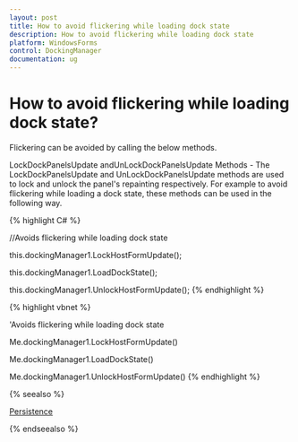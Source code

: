 ```yaml
---
layout: post
title: How to avoid flickering while loading dock state
description: How to avoid flickering while loading dock state
platform: WindowsForms
control: DockingManager
documentation: ug
---
```


# How to avoid flickering while loading dock state?

Flickering can be avoided by calling the below methods.

LockDockPanelsUpdate andUnLockDockPanelsUpdate Methods - The LockDockPanelsUpdate and UnLockDockPanelsUpdate methods are used to lock and unlock the panel's repainting respectively. For example to avoid flickering while loading a dock state, these methods can be used in the following way.


{% highlight C# %}





//Avoids flickering while loading dock state

this.dockingManager1.LockHostFormUpdate();

this.dockingManager1.LoadDockState();

this.dockingManager1.UnlockHostFormUpdate();
{% endhighlight %}

{% highlight vbnet %}





'Avoids flickering while loading dock state

Me.dockingManager1.LockHostFormUpdate()

Me.dockingManager1.LoadDockState()

Me.dockingManager1.UnlockHostFormUpdate()
{% endhighlight %}

{% seealso %}

[Persistence](/windowsforms/dockingmanager/advanced-features#dock-state-persistence)

{% endseealso %}